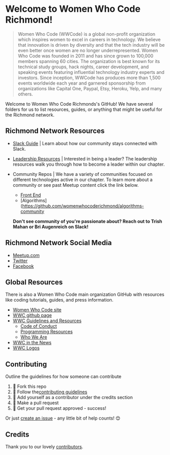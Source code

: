 # Welcome to Women Who Code Richmond!

>Women Who Code (WWCode) is a global non-profit organization which inspires women to excel in careers in technology. We believe that innovation is driven by diversity and that the tech industry will be even better once women are no longer underrepresented. Women Who Code was founded in 2011 and has since grown to 100,000 members spanning 60 cities. The organization is best known for its technical study groups, hack nights, career development, and speaking events featuring influential technology industry experts and investors. Since inception, WWCode has produces more than 1,500 events worldwide each year and garnered sponsorship from organizations like Capital One, Paypal, Etsy, Heroku, Yelp, and many others.

Welcome to Women Who Code Richmonds's GitHub!  We have several folders for us to list resources, guides, or anything that might be useful for the Richmond network.

## Richmond Network Resources

* [Slack Guide](slack_guide.md) | Learn about how our community stays connected with Slack. 
* [Leadership Resources](leadership-resources/README.md) | Interested in being a leader? The leadership resources walk you through how to become a leader within our chapter. 
* Community Repos | We have a variety of communities focused on different technologies active in our chapter. To learn more about a community or see past Meetup content click the link below.   

	* [Front End](https://github.com/womenwhocoderichmond/front-end-community)
	* [Algorithms](https://github.com/womenwhocoderichmond/algorithms-community
	
	**Don't see community of you're passionate about? Reach out to Trish Mahan or Bri Augenreich on Slack!**


## Richmond Network Social Media
* [Meetup.com](https://meetup.com/Women-Who-Code-Richmond)
* [Twitter](https://twitter.com/WWCodeRichmond)
* [Facebook](https://www.facebook.com/WWCodeRichmond/)


## Global Resources
There is also a Women Who Code main organization GitHub with resources like coding tutorials, guides, and press information.

* [Women Who Code site](https://www.womenwhocode.com/)  
* [WWC github page](https://github.com/WomenWhoCode)  
* [WWC Guidelines and Resources](https://github.com/WomenWhoCode/guidelines-resources)  
	* [Code of Conduct](https://github.com/WomenWhoCode/guidelines-resources/blob/master/code_of_conduct.md)
	* [Programming Resources](https://github.com/WomenWhoCode/guidelines-resources/blob/master/learn_to_program.md)
	* [Who We Are](https://github.com/WomenWhoCode/guidelines-resources/blob/master/who_we_are.md) 
* [WWC in the News](https://github.com/WomenWhoCode/WWCodeInTheNews)
* [WWC Logos](https://github.com/WomenWhoCode/WWC-Assets/tree/master/logos)


## Contributing

Outline the guidelines for how someone can contribute

1. 🍴 Fork this repo  
2. 🔨 Follow the[contributing guidelines](CONTRIBUTING.md) 
3. 👥 Add yourself as a contributor under the credits section
4. 🔧 Make a pull request
5. 🎉 Get your pull request approved - success!

Or just [create an issue](https://github.com/womenwhocoderichmond/chapter-organization/issues) - any little bit of help counts! 😊

## Credits 

Thank you to our lovely [contributors](https://github.com/womenwhocoderichmond/chapter-organization/graphs/contributors).

